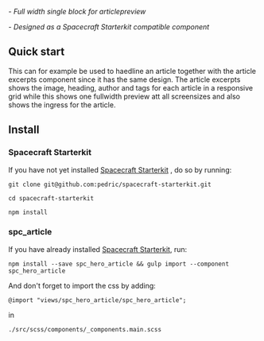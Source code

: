 *- Full width single block for articlepreview*

*- Designed as a Spacecraft Starterkit compatible component*

## Quick start
This can for example be used to haedline an article together with the article excerpts component since it has the same design. The article excerpts shows the image, heading, author and tags for each article in a responsive grid while this shows one fullwidth preview att all screensizes and also shows the ingress for the article.

## Install

### Spacecraft Starterkit
If you have not yet installed [Spacecraft Starterkit](https://github.com/pedric/spacecraft-starterkit) , do so by running:

`git clone git@github.com:pedric/spacecraft-starterkit.git`

`cd spacecraft-starterkit`

`npm install`

### spc_article
If you have already installed [Spacecraft Starterkit](https://github.com/pedric/spacecraft-starterkit), run:

`npm install --save spc_hero_article && gulp import --component spc_hero_article`

And don't forget to import the css by adding:

`@import "views/spc_hero_article/spc_hero_article";`

in

`./src/scss/components/_components.main.scss`

